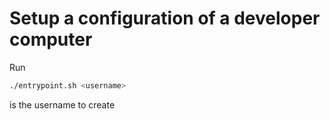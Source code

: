 # Setup a configuration of a developer computer

Run
```bash
./entrypoint.sh <username>
```
<username> is the username to create
